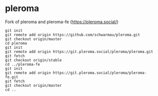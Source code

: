 # pleroma
Fork of pleroma and pleroma-fe (https://pleroma.social/)

```
git init
git remote add origin https://github.com/schwarmau/pleroma.git
git checkout origin/master
cd pleroma
git init
git remote add origin https://git.pleroma.social/pleroma/pleroma.git
git fetch
git checkout origin/stable
cd ../pleroma-fe
git init
git remote add origin https://git.pleroma.social/pleroma/pleroma-fe.git
git fetch
git checkout origin/master
cd ..
```